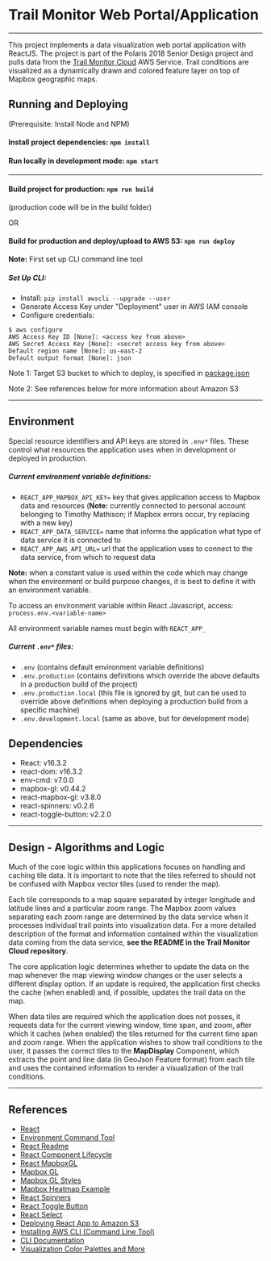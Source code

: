 # Trail Monitor Web Portal/Application

---

This project implements a data visualization web portal application with ReactJS.
The project is part of the Polaris 2018 Senior Design project and pulls data from the [Trail Monitor Cloud](https://github.com/timothymathison/TrailMonitor-AWS-Lambda) AWS Service.
Trail conditions are visualized as a dynamically drawn and colored feature layer on top of Mapbox geographic maps. 

## Running and Deploying

(Prerequisite: Install Node and NPM)

#### Install project dependencies: `npm install`

#### Run locally in development mode: `npm start`

---

#### Build project for production: `npm run build`
(production code will be in the build folder)

OR

#### Build for production and deploy/upload to AWS S3: `npm run deploy`
__Note:__ First set up CLI command line tool

##### Set Up CLI:

- Install: `pip install awscli --upgrade --user`
- Generate Access Key under "Deployment" user in AWS IAM console
- Configure credentials:
```
$ aws configure
AWS Access Key ID [None]: <access key from above>
AWS Secret Access Key [None]: <secret access key from above>
Default region name [None]: us-east-2
Default output format [None]: json
```
Note 1: Target S3 bucket to which to deploy, is specified in [package.json](./package.json)

Note 2: See references below for more information about Amazon S3

---

## Environment

Special resource identifiers and API keys are stored in `.env*` files.
These control what resources the application uses when in development or deployed in production.

##### Current environment variable definitions:
- `REACT_APP_MAPBOX_API_KEY=` key that gives application access to Mapbox data and resources
(__Note:__ currently connected to personal account belonging to Timothy Mathison; if Mapbox errors occur, try replacing with a new key)
- `REACT_APP_DATA_SERVICE=` name that informs the application what type of data service it is connected to
- `REACT_APP_AWS_API_URL=` url that the application uses to connect to the data service, from which to request data

__Note:__ when a constant value is used within the code which may change when the environment or build purpose changes,
it is best to define it with an environment variable.

To access an environment variable within React Javascript, access: `process.env.<variable-name>`

All environment variable names must begin with `REACT_APP_`

##### Current `.env*` files:
- `.env` (contains default environment variable definitions)
- `.env.production` (contains definitions which override the above defaults in a production build of the project)
- `.env.production.local` (this file is ignored by git, but can be used to override above definitions when deploying a production build from a specific machine)
- `.env.development.local` (same as above, but for development mode)

## Dependencies

- React: v16.3.2
- react-dom: v16.3.2
- env-cmd: v7.0.0
- mapbox-gl: v0.44.2
- react-mapbox-gl: v3.8.0
- react-spinners: v0.2.6
- react-toggle-button: v2.2.0

---

## Design - Algorithms and Logic

Much of the core logic within this applications focuses on handling and caching tile data.
It is important to note that the tiles referred to should not be confused with Mapbox vector tiles (used to render the map).

Each tile corresponds to a map square separated by integer longitude and latitude lines and a particular zoom range.
The Mapbox zoom values separating each zoom range are determined by the data service when it processes individual trail points into visualization data.
For a more detailed description of the format and information contained within the visualization data coming from the data service,
__see the README in the Trail Monitor Cloud repository__.

The core application logic determines whether to update the data on the map whenever the map viewing window changes or the user selects a different display option.
If an update is required, the application first checks the cache (when enabled) and, if possible, updates the trail data on the map.

When data tiles are required which the application does not posses, it requests data for the current viewing window, time span, and zoom,
after which it caches (when enabled) the tiles returned for the current time span and zoom range.
When the application wishes to show trail conditions to the user, it passes the correct tiles to the __MapDisplay__ Component,
which extracts the point and line data (in GeoJson Feature format) from each tile
and uses the contained information to render a visualization of the trail conditions.

---

## References

- [React](https://reactjs.org/)
- [Environment Command Tool](https://github.com/toddbluhm/env-cmd)
- [React Readme](./REACT_README.md)
- [React Component Lifecycle](http://busypeoples.github.io/post/react-component-lifecycle/)
- [React MapboxGL](https://github.com/alex3165/react-mapbox-gl/blob/HEAD/docs/API.md)
- [Mapbox GL](https://www.mapbox.com/mapbox-gl-js/api/)
- [Mapbox GL Styles](https://www.mapbox.com/mapbox-gl-js/style-spec/)
- [Mapbox Heatmap Example](https://www.mapbox.com/mapbox-gl-js/example/heatmap-layer/)
- [React Spinners](http://reactscript.com/loading-spinner-kit-react/)
- [React Toggle Button](https://gdowens.github.io/react-toggle-button/)
- [React Select](https://github.com/JedWatson/react-select)
- [Deploying React App to Amazon S3](https://medium.com/@omgwtfmarc/deploying-create-react-app-to-s3-or-cloudfront-48dae4ce0af)
- [Installing AWS CLI (Command Line Tool)](https://docs.aws.amazon.com/cli/latest/userguide/installing.html)
- [CLI Documentation](https://aws.amazon.com/cli/)
- [Visualization Color Palettes and More](https://blog.graphiq.com/finding-the-right-color-palettes-for-data-visualizations-fcd4e707a283)
